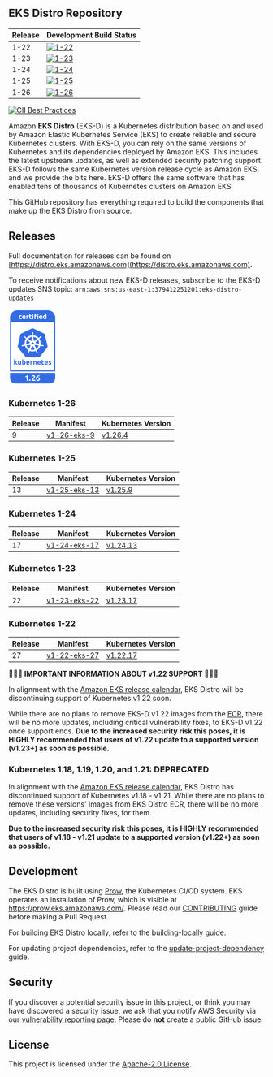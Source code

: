 ## EKS Distro Repository


| Release | Development Build Status |
|------| --- |
| 1-22 | [![1-22](https://prow.eks.amazonaws.com/badge.svg?jobs=build-1-22-postsubmit)](https://prow.eks.amazonaws.com/?job=build-1-22-postsubmit) |
| 1-23 | [![1-23](https://prow.eks.amazonaws.com/badge.svg?jobs=build-1-23-postsubmit)](https://prow.eks.amazonaws.com/?job=build-1-23-postsubmit) |
| 1-24 | [![1-24](https://prow.eks.amazonaws.com/badge.svg?jobs=build-1-24-postsubmit)](https://prow.eks.amazonaws.com/?job=build-1-24-postsubmit) |
| 1-25 | [![1-25](https://prow.eks.amazonaws.com/badge.svg?jobs=build-1-25-postsubmit)](https://prow.eks.amazonaws.com/?job=build-1-25-postsubmit) |
| 1-26 | [![1-26](https://prow.eks.amazonaws.com/badge.svg?jobs=build-1-26-postsubmit)](https://prow.eks.amazonaws.com/?job=build-1-26-postsubmit) |


[![CII Best Practices](https://bestpractices.coreinfrastructure.org/projects/6111/badge)](https://bestpractices.coreinfrastructure.org/projects/6111)

Amazon **EKS Distro** (EKS-D) is a Kubernetes distribution based on and used by
Amazon Elastic Kubernetes Service (EKS) to create reliable and secure Kubernetes
clusters. With EKS-D, you can rely on the same versions of Kubernetes and its
dependencies deployed by Amazon EKS. This includes the latest upstream updates,
as well as extended security patching support. EKS-D follows the same Kubernetes
version release cycle as Amazon EKS, and we provide the bits here. EKS-D offers
the same software that has enabled tens of thousands of Kubernetes clusters on
Amazon EKS.

This GitHub repository has everything required to build the components that make
up the EKS Distro from source.

## Releases

Full documentation for releases can be found on [https://distro.eks.amazonaws.com](https://distro.eks.amazonaws.com).

To receive notifications about new EKS-D releases, subscribe to the EKS-D updates SNS topic:
`arn:aws:sns:us-east-1:379412251201:eks-distro-updates`

[<img src="docs/contents/certified-kubernetes-1.26-color.svg" height=150>](https://github.com/cncf/k8s-conformance/pull/2507)
<!--
Source: https://github.com/cncf/artwork/tree/master/projects/kubernetes/certified-kubernetes
-->

### Kubernetes 1-26

| Release | Manifest | Kubernetes Version |
| -- | --- | --- |
| 9 | [v1-26-eks-9](https://distro.eks.amazonaws.com/kubernetes-1-26/kubernetes-1-26-eks-9.yaml) | [v1.26.4](https://github.com/kubernetes/kubernetes/release/tag/v1.26.4) |


### Kubernetes 1-25

| Release | Manifest | Kubernetes Version |
| -- | --- | --- |
| 13 | [v1-25-eks-13](https://distro.eks.amazonaws.com/kubernetes-1-25/kubernetes-1-25-eks-13.yaml) | [v1.25.9](https://github.com/kubernetes/kubernetes/release/tag/v1.25.9) |


### Kubernetes 1-24

| Release | Manifest | Kubernetes Version |
| --- | --- | --- |
| 17 | [v1-24-eks-17](https://distro.eks.amazonaws.com/kubernetes-1-24/kubernetes-1-24-eks-17.yaml) | [v1.24.13](https://github.com/kubernetes/kubernetes/release/tag/v1.24.13) |

### Kubernetes 1-23

| Release | Manifest | Kubernetes Version |
| --- | --- | --- |
| 22 | [v1-23-eks-22](https://distro.eks.amazonaws.com/kubernetes-1-23/kubernetes-1-23-eks-22.yaml) | [v1.23.17](https://github.com/kubernetes/kubernetes/release/tag/v1.23.17) |

### Kubernetes 1-22

| Release | Manifest | Kubernetes Version |
| --- | --- | --- |
| 27 | [v1-22-eks-27](https://distro.eks.amazonaws.com/kubernetes-1-22/kubernetes-1-22-eks-27.yaml) | [v1.22.17](https://github.com/kubernetes/kubernetes/release/tag/v1.22.17) |


**🚨🚨🚨 IMPORTANT INFORMATION ABOUT v1.22 SUPPORT 🚨🚨🚨**

In alignment with the [Amazon EKS release calendar](https://docs.aws.amazon.com/eks/latest/userguide/kubernetes-versions.html#kubernetes-release-calendar),
EKS Distro will be discontinuing support of Kubernetes v1.22 soon.

While there are no plans to remove EKS-D v1.22 images from the 
[ECR](https://gallery.ecr.aws/eks-distro), there will be no more updates, 
including critical vulnerability fixes, to EKS-D v1.22 once support ends. 
**Due to the increased security risk this poses, it is HIGHLY recommended that 
users of v1.22 update to a supported version (v1.23+) as soon as possible.**

### Kubernetes 1.18, 1.19, 1.20, and 1.21: DEPRECATED

In alignment with the [Amazon EKS release calendar](https://docs.aws.amazon.com/eks/latest/userguide/kubernetes-versions.html#kubernetes-release-calendar),
EKS Distro has discontinued support of Kubernetes v1.18 - v1.21. While there are
no plans to remove these versions' images from EKS Distro ECR, there will be no
more updates, including security fixes, for them.

**Due to the increased security risk this poses, it is HIGHLY recommended that
users of v1.18 - v1.21 update to a supported version (v1.22+) as soon as
possible.**

## Development

The EKS Distro is built using
[Prow](https://github.com/kubernetes/test-infra/tree/master/prow), the
Kubernetes CI/CD system. EKS operates an installation of Prow, which is visible
at https://prow.eks.amazonaws.com/. Please read our
[CONTRIBUTING](CONTRIBUTING.md) guide before making a Pull Request.

For building EKS Distro locally, refer to the
[building-locally](docs/development/building-locally.md) guide.

For updating project dependencies, refer to the
[update-project-dependency](docs/development/update-project-dependency.md) guide.

## Security

If you discover a potential security issue in this project, or think you may
have discovered a security issue, we ask that you notify AWS Security via our
[vulnerability reporting page](http://aws.amazon.com/security/vulnerability-reporting/).
Please do **not** create a public GitHub issue.

## License

This project is licensed under the [Apache-2.0 License](LICENSE).
